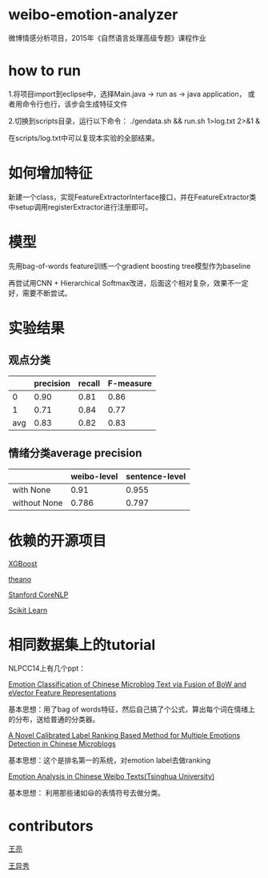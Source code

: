 # weibo-emotion-analyzer

微博情感分析项目，2015年《自然语言处理高级专题》课程作业

# how to run

1.将项目import到eclipse中，选择Main.java -> run as -> java application， 或者用命令行也行，该步会生成特征文件

2.切换到scripts目录，运行以下命令：
    ./gendata.sh && run.sh 1>log.txt 2>&1 &

在scripts/log.txt中可以复现本实验的全部结果。

# 如何增加特征

新建一个class，实现FeatureExtractorInterface接口，并在FeatureExtractor类中setup调用registerExtractor进行注册即可。

# 模型

先用bag-of-words feature训练一个gradient boosting tree模型作为baseline

再尝试用CNN + Hierarchical Softmax改进，后面这个相对复杂，效果不一定好，需要不断尝试。

# 实验结果

## 观点分类

|     | precision | recall | F-measure |
|-----|-----------|--------|-----------|
| 0   | 0.90      | 0.81   | 0.86      |
| 1   | 0.71      | 0.84   | 0.77      |
| avg | 0.83      | 0.82   | 0.83      |

## 情绪分类average precision

|              | weibo-level | sentence-level |
|--------------|-------------|----------------|
| with None    | 0.91        | 0.955          |
| without None | 0.786       | 0.797          |


# 依赖的开源项目

[XGBoost](https://github.com/dmlc/xgboost)

[theano](https://github.com/Theano/Theano)

[Stanford CoreNLP](https://github.com/stanfordnlp/CoreNLP)

[Scikit Learn](https://github.com/scikit-learn/scikit-learn)

# 相同数据集上的tutorial

NLPCC14上有几个ppt：

[Emotion Classification of Chinese Microblog Text via Fusion of BoW and eVector Feature Representations](http://tcci.ccf.org.cn/conference/2014/ppts/nlpcc/ppt192.pdf)

基本思想：用了bag of words特征，然后自己搞了个公式，算出每个词在情绪上的分布，送给普通的分类器。

[A Novel Calibrated Label Ranking Based Method for Multiple Emotions Detection in Chinese Microblogs](http://tcci.ccf.org.cn/conference/2014/ppts/nlpcc/ppt200.pdf)

基本思想：这个是排名第一的系统，对emotion label去做ranking

[ Emotion Analysis in Chinese Weibo Texts(Tsinghua University)](http://tcci.ccf.org.cn/conference/2014/ppts/nlpcc/ppttmp02.pdf)

基本思想： 利用那些诸如😃的表情符号去做分类。

# contributors

[王亮](intfloat@pku.edu.cn)

[王异秀](labyrinth@pku.edu.cn)
